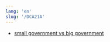 ```yaml
---
lang: 'en'
slug: '/DCA21A'
---
```


- [small government vs big government](https://www.google.com/search?q=small+government+vs+big+government)
